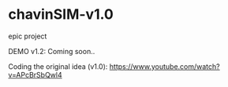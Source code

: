 # chavinSIM-v1.0
epic project

DEMO v1.2:
Coming soon..

Coding the original idea (v1.0):
https://www.youtube.com/watch?v=APcBrSbQwl4

